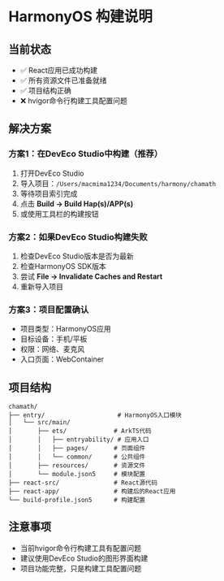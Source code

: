 # HarmonyOS 构建说明

## 当前状态
- ✅ React应用已成功构建
- ✅ 所有资源文件已准备就绪
- ✅ 项目结构正确
- ❌ hvigor命令行构建工具配置问题

## 解决方案

### 方案1：在DevEco Studio中构建（推荐）
1. 打开DevEco Studio
2. 导入项目：`/Users/macmima1234/Documents/harmony/chamath`
3. 等待项目索引完成
4. 点击 **Build → Build Hap(s)/APP(s)**
5. 或使用工具栏的构建按钮

### 方案2：如果DevEco Studio构建失败
1. 检查DevEco Studio版本是否为最新
2. 检查HarmonyOS SDK版本
3. 尝试 **File → Invalidate Caches and Restart**
4. 重新导入项目

### 方案3：项目配置确认
- 项目类型：HarmonyOS应用
- 目标设备：手机/平板
- 权限：网络、麦克风
- 入口页面：WebContainer

## 项目结构
```
chamath/
├── entry/                    # HarmonyOS入口模块
│   └── src/main/
│       ├── ets/             # ArkTS代码
│       │   ├── entryability/ # 应用入口
│       │   ├── pages/       # 页面组件
│       │   └── common/      # 公共组件
│       ├── resources/       # 资源文件
│       └── module.json5     # 模块配置
├── react-src/               # React源代码
├── react-app/               # 构建后的React应用
└── build-profile.json5      # 构建配置
```

## 注意事项
- 当前hvigor命令行构建工具有配置问题
- 建议使用DevEco Studio的图形界面构建
- 项目功能完整，只是构建工具配置问题

